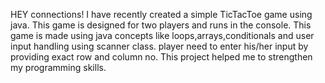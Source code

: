 HEY connections!
I have recently created a simple TicTacToe game using java.
This game is designed for two players and runs in the console.
This game is made using java concepts like loops,arrays,conditionals and user input handling using scanner class.
player need to enter his/her input by providing exact row and column no.
This project helped me to strengthen my programming skills.
